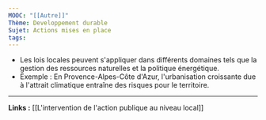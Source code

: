 ```yaml
---
MOOC: "[[Autre]]"
Thème: Developpement durable
Sujet: Actions mises en place
tags:
---
```


- Les lois locales peuvent s'appliquer dans différents domaines tels que la gestion des ressources naturelles et la politique énergétique.
- Exemple : En Provence-Alpes-Côte d'Azur, l'urbanisation croissante due à l'attrait climatique entraîne des risques pour le territoire.

---

**Links :**
[[L'intervention de l'action publique au niveau local]]

